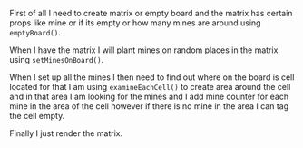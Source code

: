 First of all I need to create matrix or empty board and the matrix has certain props like mine or if its empty or how
many mines are around using ```emptyBoard()```.

When I have the matrix I will plant mines on random places in the matrix using ```setMinesOnBoard()```.

When I set up all the mines I then need to find out where on the board is cell located for that I am
using ```examineEachCell()``` to create area around the cell and in that area I am looking for the mines and I add mine
counter for each mine in the area of the cell however if there is no mine in the area I can tag the cell empty.

Finally I just render the matrix.